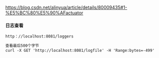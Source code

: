 https://blog.csdn.net/alinyua/article/details/80009435#1-%E5%BC%80%E5%90%AFactuator

#### 日志查看
```html
http：//localhost:8081/loggers

查看最后500个字节
curl -X GET 'http://localhost:8081/logfile' -H 'Range:bytes=-499'

```
